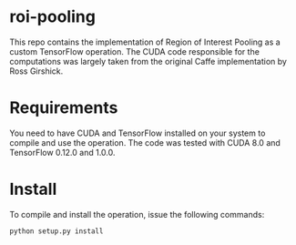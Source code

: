 # roi-pooling

This repo contains the implementation of Region of Interest Pooling as a custom TensorFlow operation. The CUDA code responsible for the computations was largely taken from the original Caffe implementation by Ross Girshick.

# Requirements

You need to have CUDA and TensorFlow  installed on your system to compile and use the operation. The code was tested with CUDA 8.0 and TensorFlow 0.12.0 and 1.0.0.

# Install

To compile and install the operation, issue the following commands:

```
python setup.py install
```
